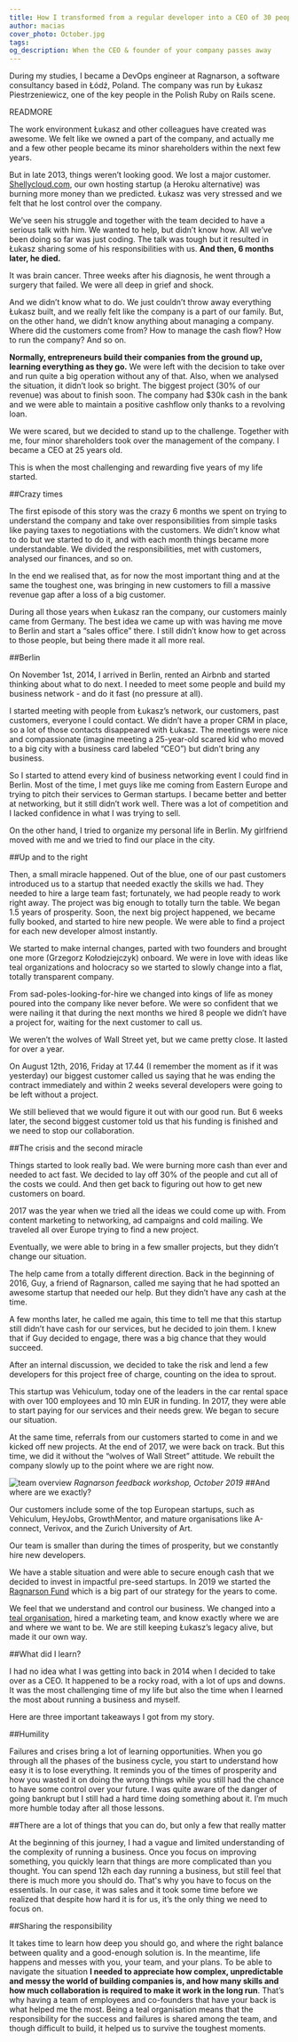 ```yaml
---
title: How I transformed from a regular developer into a CEO of 30 people company overnight
author: macias
cover_photo: October.jpg
tags:
og_description: When the CEO & founder of your company passes away
---
```

During my studies, I became a DevOps engineer at Ragnarson, a software consultancy based in Łódź, Poland. The company was run by Łukasz Piestrzeniewicz, one of the key people in the Polish Ruby on Rails scene.

READMORE

The work environment Łukasz and other colleagues have created was awesome. We felt like we owned a part of the company, and actually me and a few other people became its minor shareholders within the next few years.

But in late 2013, things weren’t looking good. We lost a major customer. [Shellycloud.com](https://shellycloud.com/), our own hosting startup (a Heroku alternative) was burning more money than we predicted. Łukasz was very stressed and we felt that he lost control over the company.

We’ve seen his struggle and together with the team decided to have a serious talk with him. We wanted to help, but didn’t know how. All we’ve been doing so far was just coding. The talk was tough but it resulted in Łukasz sharing some of his responsibilities with us. **And then, 6 months later, he died.**

It was brain cancer. Three weeks after his diagnosis, he went through a surgery that failed. We were all deep in grief and shock.

And we didn’t know what to do. We just couldn’t throw away everything Łukasz built, and we really felt like the company is a part of our family. But, on the other hand, we didn’t know anything about managing a company. Where did the customers come from? How to manage the cash flow? How to run the company? And so on.

**Normally, entrepreneurs build their companies from the ground up, learning everything as they go.** We were left with the decision to take over and run quite a big operation without any of that. Also, when we analysed the situation, it didn’t look so bright. The biggest project (30% of our revenue) was about to finish soon. The company had $30k cash in the bank and we were able to maintain a positive cashflow only thanks to a revolving loan.

We were scared, but we decided to stand up to the challenge. Together with me, four minor shareholders took over the management of the company. I became a CEO at 25 years old.

This is when the most challenging and rewarding five years of my life started.

##Crazy times

The first episode of this story was the crazy 6 months we spent on trying to understand the company and take over responsibilities from simple tasks like paying taxes to negotiations with the customers. We didn’t know what to do but we started to do it, and with each month things became more understandable. We divided the responsibilities, met with customers, analysed our finances, and so on.

In the end we realised that, as for now the most important thing and at the same the toughest one, was bringing in new customers to fill a massive revenue gap after a loss of a big customer.

During all those years when Łukasz ran the company, our customers mainly came from Germany. The best idea we came up with was having me move to Berlin and start a “sales office” there. I still didn’t know how to get across to those people, but being there made it all more real.

##Berlin

On November 1st, 2014, I arrived in Berlin, rented an Airbnb and started thinking about what to do next. I needed to meet some people and build my business network - and do it fast (no pressure at all).

I started meeting with people from Łukasz’s network, our customers, past customers, everyone I could contact. We didn’t have a proper CRM in place, so a lot of those contacts disappeared with Łukasz. The meetings were nice and compassionate (imagine meeting a 25-year-old scared kid who moved to a big city with a business card labeled “CEO”) but didn’t bring any business.

So I started to attend every kind of business networking event I could find in Berlin. Most of the time, I met guys like me coming from Eastern Europe and trying to pitch their services to German startups. I became better and better at networking, but it still didn’t work well. There was a lot of competition and I lacked confidence in what I was trying to sell.

On the other hand, I tried to organize my personal life in Berlin. My girlfriend moved with me and we tried to find our place in the city.

##Up and to the right

Then, a small miracle happened. Out of the blue, one of our past customers introduced us to a startup that needed exactly the skills we had. They needed to hire a large team fast; fortunately, we had people ready to work right away. The project was big enough to totally turn the table. We began 1.5 years of prosperity. Soon, the next big project happened, we became fully booked, and started to hire new people. We were able to find a project for each new developer almost instantly.

We started to make internal changes, parted with two founders and brought one more (Grzegorz Kołodziejczyk) onboard. We were in love with ideas like teal organizations and holocracy so we started to slowly change into a flat, totally transparent company.

From sad-poles-looking-for-hire we changed into kings of life as money poured into the company like never before. We were so confident that we were nailing it that during the next months we hired 8 people we didn’t have a project for, waiting for the next customer to call us.

We weren’t the wolves of Wall Street yet, but we came pretty close. It lasted for over a year.

On August 12th, 2016, Friday at 17.44 (I remember the moment as if  it was yesterday) our biggest customer called us saying that he was ending the contract immediately and within 2 weeks several developers were going to be left without a project.

We still believed that we would figure it out with our good run. But 6 weeks later, the second biggest customer told us that his funding is finished and we need to stop our collaboration.

##The crisis and the second miracle

Things started to look really bad. We were burning more cash than ever and needed to act fast. We decided to lay off 30% of the people and cut all of the costs we could. And then get back to figuring out how to get new customers on board.

2017 was the year when we tried all the ideas we could come up with. From content marketing to networking, ad campaigns and cold mailing. We traveled all over Europe trying to find a new project.

Eventually, we were able to bring in a few smaller projects, but they didn’t change our situation.

The help came from a totally different direction. Back in the beginning of 2016, Guy, a friend of Ragnarson, called me saying that he had spotted an awesome startup that needed our help. But they didn’t have any cash at the time.

A few months later, he called me again, this time to tell me that this startup still didn’t have cash for our services, but he decided to join them. I knew that if Guy decided to engage, there was a big chance that they would succeed.

After an internal discussion, we decided to take the risk and lend a few developers for this project free of charge, counting on the idea to sprout.

This startup was Vehiculum, today one of the leaders in the car rental space with over 100 employees and 10 mln EUR in funding. In 2017, they were able to start paying for our services and their needs grew. We began to secure our situation.

At the same time, referrals from our customers started to come in and we kicked off new projects. At the end of 2017, we were back on track. But this time, we did it without the “wolves of Wall Street” attitude. We rebuilt the company slowly up to the point where we are right now.

![team overview](2020-06-16-How-I-transformed-from-a-regular-developer-into-a-CEO-of-30-people-company-overnight/Teamcover.jpg)
*Ragnarson feedback workshop, October 2019*
##And where are we exactly?

Our customers include some of the top European startups, such as Vehiculum, HeyJobs, GrowthMentor, and mature organisations like A-connect, Verivox, and the Zurich University of Art.

Our team is smaller than during the times of prosperity, but we constantly hire new developers.

We have a stable situation and were able to secure enough cash that we decided to invest in impactful pre-seed startups. In 2019 we started the [Ragnarson Fund](https://ragnarson.com/pdf/ragnarson-fund-one-pager.pdf) which is a big part of our strategy for the years to come.

We feel that we understand and control our business. We changed into a [teal organisation](https://en.wikipedia.org/wiki/Teal_organisation#:~:text=A%20Teal%20organisation%20is%20an,the%20operations%20of%20an%20organization.), hired a marketing team, and know exactly where we are and where we want to be. We are still keeping Łukasz’s legacy alive, but made it our own way.

##What did I learn?

I had no idea what I was getting into back in 2014 when I decided to take over as a CEO. It happened to be a rocky road, with a lot of ups and downs. It was the most challenging time of my life but also the time when I learned the most about running a business and myself.

Here are three important takeaways I got from my story.

##Humility

Failures and crises bring a lot of learning opportunities. When you go through all the phases of the business cycle, you start to understand how easy it is to lose everything. It reminds you of the times of prosperity and how you wasted it on doing the wrong things while you still had the chance to have some control over your future. I was quite aware of the danger of going bankrupt but I still had a hard time doing something about it. I’m much more humble today after all those lessons.

##There are a lot of things that you can do, but only a few that really matter

At the beginning of this journey, I had a vague and limited understanding of the complexity of running a business. Once you focus on improving something, you quickly learn that things are more complicated than you thought. You can spend 12h each day running a business, but still feel that there is much more you should do. That's why you have to focus on the essentials. In our case, it was sales and it took some time before we realized that despite how hard it is for us, it’s the only thing we need to focus on.

##Sharing the responsibility

It takes time to learn how deep you should go, and where the right balance between quality and a good-enough solution is. In the meantime, life happens and messes with you, your team, and your plans. To be able to navigate the situation **I needed to appreciate how complex, unpredictable and messy the world of building companies is, and how many skills and how much collaboration is required to make it work in the long run**. That’s why having a team of employees and co-founders that have your back is what helped me the most. Being a teal organisation means that the responsibility for the success and failures is shared among the team, and though difficult to build, it helped us to survive the toughest moments.
